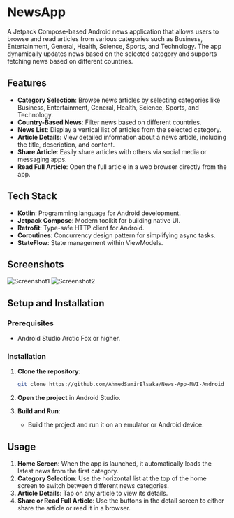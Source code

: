 # NewsApp

A Jetpack Compose-based Android news application that allows users to browse and read articles from various categories such as Business, Entertainment, General, Health, Science, Sports, and Technology. The app dynamically updates news based on the selected category and supports fetching news based on different countries.


## Features

- **Category Selection**: Browse news articles by selecting categories like Business, Entertainment, General, Health, Science, Sports, and Technology.
- **Country-Based News**: Filter news based on different countries.
- **News List**: Display a vertical list of articles from the selected category.
- **Article Details**: View detailed information about a news article, including the title, description, and content.
- **Share Article**: Easily share articles with others via social media or messaging apps.
- **Read Full Article**: Open the full article in a web browser directly from the app.

## Tech Stack

- **Kotlin**: Programming language for Android development.
- **Jetpack Compose**: Modern toolkit for building native UI.
- **Retrofit**: Type-safe HTTP client for Android.
- **Coroutines**: Concurrency design pattern for simplifying async tasks.
- **StateFlow**: State management within ViewModels.

## Screenshots

![Screenshot1](link-to-screenshot1)
![Screenshot2](link-to-screenshot2)

## Setup and Installation

### Prerequisites

- Android Studio Arctic Fox or higher.

### Installation

1. **Clone the repository**:
    ```bash
    git clone https://github.com/AhmedSamirElsaka/News-App-MVI-Android
    ```
2. **Open the project** in Android Studio.

3. **Build and Run**:
   - Build the project and run it on an emulator or Android device.

## Usage

1. **Home Screen**: When the app is launched, it automatically loads the latest news from the first category.
2. **Category Selection**: Use the horizontal list at the top of the home screen to switch between different news categories.
3. **Article Details**: Tap on any article to view its details.
4. **Share or Read Full Article**: Use the buttons in the detail screen to either share the article or read it in a browser.

